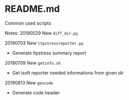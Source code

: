 # README.md

Common used scripts

Notes:
20190529 
New `diff_dir.py`

20190703
New `ltpstressreporter.py`
- Generate ltpstress summary report

20190709
New `getinfo.sh`
- Get isoft reporter needed informations from given dir

20190813
New `gencode`
- Generate code header
